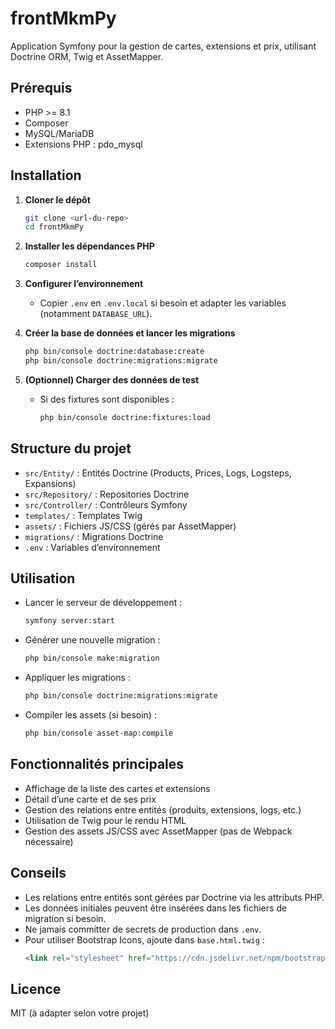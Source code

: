 
# frontMkmPy

Application Symfony pour la gestion de cartes, extensions et prix, utilisant Doctrine ORM, Twig et AssetMapper.

## Prérequis

- PHP >= 8.1
- Composer
- MySQL/MariaDB
- Extensions PHP : pdo_mysql

## Installation

1. **Cloner le dépôt**
   ```bash
   git clone <url-du-repo>
   cd frontMkmPy
   ```

2. **Installer les dépendances PHP**
   ```bash
   composer install
   ```

3. **Configurer l’environnement**
   - Copier `.env` en `.env.local` si besoin et adapter les variables (notamment `DATABASE_URL`).

4. **Créer la base de données et lancer les migrations**
   ```bash
   php bin/console doctrine:database:create
   php bin/console doctrine:migrations:migrate
   ```

5. **(Optionnel) Charger des données de test**
   - Si des fixtures sont disponibles :
     ```bash
     php bin/console doctrine:fixtures:load
     ```

## Structure du projet

- `src/Entity/` : Entités Doctrine (Products, Prices, Logs, Logsteps, Expansions)
- `src/Repository/` : Repositories Doctrine
- `src/Controller/` : Contrôleurs Symfony
- `templates/` : Templates Twig
- `assets/` : Fichiers JS/CSS (gérés par AssetMapper)
- `migrations/` : Migrations Doctrine
- `.env` : Variables d’environnement

## Utilisation

- Lancer le serveur de développement :
  ```bash
  symfony server:start
  ```
- Générer une nouvelle migration :
  ```bash
  php bin/console make:migration
  ```
- Appliquer les migrations :
  ```bash
  php bin/console doctrine:migrations:migrate
  ```
- Compiler les assets (si besoin) :
  ```bash
  php bin/console asset-map:compile
  ```

## Fonctionnalités principales

- Affichage de la liste des cartes et extensions
- Détail d’une carte et de ses prix
- Gestion des relations entre entités (produits, extensions, logs, etc.)
- Utilisation de Twig pour le rendu HTML
- Gestion des assets JS/CSS avec AssetMapper (pas de Webpack nécessaire)

## Conseils

- Les relations entre entités sont gérées par Doctrine via les attributs PHP.
- Les données initiales peuvent être insérées dans les fichiers de migration si besoin.
- Ne jamais committer de secrets de production dans `.env`.
- Pour utiliser Bootstrap Icons, ajoute dans `base.html.twig` :
  ```html
  <link rel="stylesheet" href="https://cdn.jsdelivr.net/npm/bootstrap-icons@1.11.3/font/bootstrap-icons.css">
  ```

## Licence

MIT (à adapter selon votre projet)
